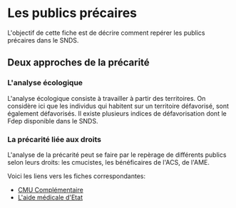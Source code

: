 # Les publics précaires
<!-- SPDX-License-Identifier: MPL-2.0 -->

L'objectif de cette fiche est de décrire comment repérer les publics précaires dans le SNDS.

## Deux approches de la précarité

### L'analyse écologique 
L'analyse écologique consiste à travailler à partir des territoires. 
On considère ici que les individus qui habitent sur un territoire défavorisé, sont également défavorisés.
Il existe plusieurs indices de défavorisation dont le Fdep disponible dans le SNDS. 

### La précarité liée aux droits 
L'analyse de la précarité peut se faire par le repèrage de différents publics selon leurs droits: les cmucistes, les bénéficaires de l'ACS, de l'AME. 

Voici les liens vers les fiches correspondantes:
- [CMU Complémentaire](cmu_c.md)
- [L'aide médicale d'Etat](aide_medicale_etat.md)
